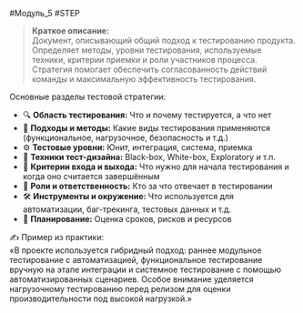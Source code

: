 #Модуль_5 #STEP
>**Краткое описание:**  
Документ, описывающий общий подход к тестированию продукта. Определяет методы, уровни тестирования, используемые техники, критерии приемки и роли участников процесса. Стратегия помогает обеспечить согласованность действий команды и максимальную эффективность тестирования.

Основные разделы тестовой стратегии:

- 🔍 **Область тестирования:** Что и почему тестируется, а что нет
- 🧰 **Подходы и методы:** Какие виды тестирования применяются (функциональное, нагрузочное, безопасность и т.д.)
- ⚙️ **Тестовые уровни:** Юнит, интеграция, система, приемка
- 🧩 **Техники тест-дизайна:** Black-box, White-box, Exploratory и т.п.
- 🚦 **Критерии входа и выхода:** Что нужно для начала тестирования и когда оно считается завершённым
- 🤝 **Роли и ответственность:** Кто за что отвечает в тестировании
- 🛠️ **Инструменты и окружение:** Что используется для автоматизации, баг-трекинга, тестовых данных и т.д.
- 📅 **Планирование:** Оценка сроков, рисков и ресурсов

✍️ Пример из практики:  
«В проекте используется гибридный подход: раннее модульное тестирование с автоматизацией, функциональное тестирование вручную на этапе интеграции и системное тестирование с помощью автоматизированных сценариев. Особое внимание уделяется нагрузочному тестированию перед релизом для оценки производительности под высокой нагрузкой.»
